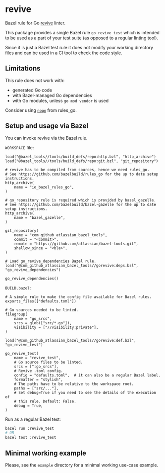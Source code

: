 # revive

Bazel rule for Go [revive](https://github.com/mgechev/revive)
linter.

This package provides a single Bazel rule `go_revive_test` which is
intended to be used as a part of your test suite (as opposed to a
regular linting tool).

Since it is just a Bazel test rule it does not modify your working
directory files and can be used in a CI tool to check the code style.

## Limitations

This rule does not work with:
- generated Go code
- with Bazel-managed Go dependencies
- with Go modules, unless `go mod vendor` is used

Consider using [`nogo`](https://github.com/bazelbuild/rules_go/blob/master/go/nogo.rst) from rules_go.

## Setup and usage via Bazel

You can invoke revive via the Bazel rule.

`WORKSPACE` file:
```bzl
load("@bazel_tools//tools/build_defs/repo:http.bzl", "http_archive")
load("@bazel_tools//tools/build_defs/repo:git.bzl", "git_repository")

# revive has to be compiled from sources, hence we need rules_go.
# See https://github.com/bazelbuild/rules_go for the up to date setup instructions.
http_archive(
    name = "io_bazel_rules_go",
)

# go_repository rule is required which is provided by bazel_gazelle.
# See https://github.com/bazelbuild/bazel-gazelle for the up to date setup instructions.
http_archive(
    name = "bazel_gazelle",
)

git_repository(
    name = "com_github_atlassian_bazel_tools",
    commit = "<commit>",
    remote = "https://github.com/atlassian/bazel-tools.git",
    shallow_since = "<bla>",
)

# Load go_revive_dependencies Bazel rule.
load("@com_github_atlassian_bazel_tools//gorevive:deps.bzl", "go_revive_dependencies")

go_revive_dependencies()
```

`BUILD.bazel`:
```bzl
# A simple rule to make the config file available for Bazel rules.
exports_files(["defaults.toml"])

# Go sources needed to be linted.
filegroup(
    name = "go_srcs",
    srcs = glob(["src/*.go"]),
    visibility = ["//visibility:private"],
)

load("@com_github_atlassian_bazel_tools//gorevive:def.bzl", "go_revive_test")

go_revive_test(
    name = "revive_test",
    # Go source files to be linted.
    srcs = [":go_srcs"],
    # Revive .toml config.
    config = "defaults.toml",  # it can also be a regular Bazel label.
    formatter = "stylish",
    # The paths have to be relative to the workspace root.
    paths = ["src/..."],
    # Set debug=True if you need to see the details of the execution of
    # this rule. Default: False.
    debug = True,
)
```

Run as a regular Bazel test:

```bash
bazel run :revive_test
# OR
bazel test :revive_test
```

## Minimal working example

Please, see the `example` directory for a minimal working use-case
example.
